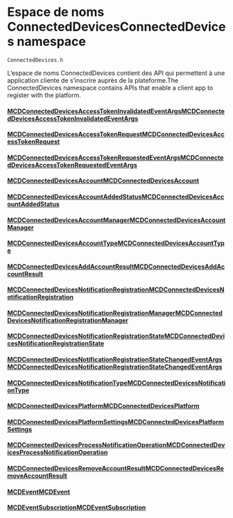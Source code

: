 # <a name="connecteddevices-namespace"></a><span data-ttu-id="17a2c-101">Espace de noms ConnectedDevices</span><span class="sxs-lookup"><span data-stu-id="17a2c-101">ConnectedDevices namespace</span></span>
```
ConnectedDevices.h
```

<span data-ttu-id="17a2c-102">L’espace de noms ConnectedDevices contient des API qui permettent à une application cliente de s’inscrire auprès de la plateforme.</span><span class="sxs-lookup"><span data-stu-id="17a2c-102">The ConnectedDevices namespace contains APIs that enable a client app to register with the platform.</span></span> 

#### <a name="mcdconnecteddevicesaccesstokeninvalidatedeventargsmcdconnecteddevicesaccesstokeninvalidatedeventargsmd"></a>[<span data-ttu-id="17a2c-103">MCDConnectedDevicesAccessTokenInvalidatedEventArgs</span><span class="sxs-lookup"><span data-stu-id="17a2c-103">MCDConnectedDevicesAccessTokenInvalidatedEventArgs</span></span>](MCDConnectedDevicesAccessTokenInvalidatedEventArgs.md)
#### <a name="mcdconnecteddevicesaccesstokenrequestmcdconnecteddevicesaccesstokenrequestmd"></a>[<span data-ttu-id="17a2c-104">MCDConnectedDevicesAccessTokenRequest</span><span class="sxs-lookup"><span data-stu-id="17a2c-104">MCDConnectedDevicesAccessTokenRequest</span></span>](MCDConnectedDevicesAccessTokenRequest.md)
#### <a name="mcdconnecteddevicesaccesstokenrequestedeventargsmcdconnecteddevicesaccesstokenrequestedeventargsmd"></a>[<span data-ttu-id="17a2c-105">MCDConnectedDevicesAccessTokenRequestedEventArgs</span><span class="sxs-lookup"><span data-stu-id="17a2c-105">MCDConnectedDevicesAccessTokenRequestedEventArgs</span></span>](MCDConnectedDevicesAccessTokenRequestedEventArgs.md)
#### <a name="mcdconnecteddevicesaccountmcdconnecteddevicesaccountmd"></a>[<span data-ttu-id="17a2c-106">MCDConnectedDevicesAccount</span><span class="sxs-lookup"><span data-stu-id="17a2c-106">MCDConnectedDevicesAccount</span></span>](MCDConnectedDevicesAccount.md)
#### <a name="mcdconnecteddevicesaccountaddedstatusmcdconnecteddevicesaccountaddedstatusmd"></a>[<span data-ttu-id="17a2c-107">MCDConnectedDevicesAccountAddedStatus</span><span class="sxs-lookup"><span data-stu-id="17a2c-107">MCDConnectedDevicesAccountAddedStatus</span></span>](MCDConnectedDevicesAccountAddedStatus.md)
#### <a name="mcdconnecteddevicesaccountmanagermcdconnecteddevicesaccountmanagermd"></a>[<span data-ttu-id="17a2c-108">MCDConnectedDevicesAccountManager</span><span class="sxs-lookup"><span data-stu-id="17a2c-108">MCDConnectedDevicesAccountManager</span></span>](MCDConnectedDevicesAccountManager.md)
#### <a name="mcdconnecteddevicesaccounttypemcdconnecteddevicesaccounttypemd"></a>[<span data-ttu-id="17a2c-109">MCDConnectedDevicesAccountType</span><span class="sxs-lookup"><span data-stu-id="17a2c-109">MCDConnectedDevicesAccountType</span></span>](MCDConnectedDevicesAccountType.md)
#### <a name="mcdconnecteddevicesaddaccountresultmcdconnecteddevicesaddaccountresultmd"></a>[<span data-ttu-id="17a2c-110">MCDConnectedDevicesAddAccountResult</span><span class="sxs-lookup"><span data-stu-id="17a2c-110">MCDConnectedDevicesAddAccountResult</span></span>](MCDConnectedDevicesAddAccountResult.md)
#### <a name="mcdconnecteddevicesnotificationregistrationmcdconnecteddevicesnotificationregistrationmd"></a>[<span data-ttu-id="17a2c-111">MCDConnectedDevicesNotificationRegistration</span><span class="sxs-lookup"><span data-stu-id="17a2c-111">MCDConnectedDevicesNotificationRegistration</span></span>](MCDConnectedDevicesNotificationRegistration.md)
#### <a name="mcdconnecteddevicesnotificationregistrationmanagermcdconnecteddevicesnotificationregistrationmanagermd"></a>[<span data-ttu-id="17a2c-112">MCDConnectedDevicesNotificationRegistrationManager</span><span class="sxs-lookup"><span data-stu-id="17a2c-112">MCDConnectedDevicesNotificationRegistrationManager</span></span>](MCDConnectedDevicesNotificationRegistrationManager.md)
#### <a name="mcdconnecteddevicesnotificationregistrationstatemcdconnecteddevicesnotificationregistrationstatemd"></a>[<span data-ttu-id="17a2c-113">MCDConnectedDevicesNotificationRegistrationState</span><span class="sxs-lookup"><span data-stu-id="17a2c-113">MCDConnectedDevicesNotificationRegistrationState</span></span>](MCDConnectedDevicesNotificationRegistrationState.md)
#### <a name="mcdconnecteddevicesnotificationregistrationstatechangedeventargsmcdconnecteddevicesnotificationregistrationstatechangedeventargsmd"></a>[<span data-ttu-id="17a2c-114">MCDConnectedDevicesNotificationRegistrationStateChangedEventArgs</span><span class="sxs-lookup"><span data-stu-id="17a2c-114">MCDConnectedDevicesNotificationRegistrationStateChangedEventArgs</span></span>](MCDConnectedDevicesNotificationRegistrationStateChangedEventArgs.md)
#### <a name="mcdconnecteddevicesnotificationtypemcdconnecteddevicesnotificationtypemd"></a>[<span data-ttu-id="17a2c-115">MCDConnectedDevicesNotificationType</span><span class="sxs-lookup"><span data-stu-id="17a2c-115">MCDConnectedDevicesNotificationType</span></span>](MCDConnectedDevicesNotificationType.md)
#### <a name="mcdconnecteddevicesplatformmcdconnecteddevicesplatformmd"></a>[<span data-ttu-id="17a2c-116">MCDConnectedDevicesPlatform</span><span class="sxs-lookup"><span data-stu-id="17a2c-116">MCDConnectedDevicesPlatform</span></span>](MCDConnectedDevicesPlatform.md)
#### <a name="mcdconnecteddevicesplatformsettingsmcdconnecteddevicesplatformsettingsmd"></a>[<span data-ttu-id="17a2c-117">MCDConnectedDevicesPlatformSettings</span><span class="sxs-lookup"><span data-stu-id="17a2c-117">MCDConnectedDevicesPlatformSettings</span></span>](MCDConnectedDevicesPlatformSettings.md)
#### <a name="mcdconnecteddevicesprocessnotificationoperationmcdconnecteddevicesprocessnotificationoperationmd"></a>[<span data-ttu-id="17a2c-118">MCDConnectedDevicesProcessNotificationOperation</span><span class="sxs-lookup"><span data-stu-id="17a2c-118">MCDConnectedDevicesProcessNotificationOperation</span></span>](MCDConnectedDevicesProcessNotificationOperation.md)
#### <a name="mcdconnecteddevicesremoveaccountresultmcdconnecteddevicesremoveaccountresultmd"></a>[<span data-ttu-id="17a2c-119">MCDConnectedDevicesRemoveAccountResult</span><span class="sxs-lookup"><span data-stu-id="17a2c-119">MCDConnectedDevicesRemoveAccountResult</span></span>](MCDConnectedDevicesRemoveAccountResult.md)
#### <a name="mcdeventmcdeventmd"></a>[<span data-ttu-id="17a2c-120">MCDEvent</span><span class="sxs-lookup"><span data-stu-id="17a2c-120">MCDEvent</span></span>](MCDEvent.md)
#### <a name="mcdeventsubscriptionmcdeventsubscriptionmd"></a>[<span data-ttu-id="17a2c-121">MCDEventSubscription</span><span class="sxs-lookup"><span data-stu-id="17a2c-121">MCDEventSubscription</span></span>](MCDEventSubscription.md)